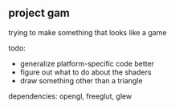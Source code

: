 ## project gam

trying to make something that looks like a game

todo:
* generalize platform-specific code better
* figure out what to do about the shaders
* draw something other than a triangle

dependencies: opengl, freeglut, glew
